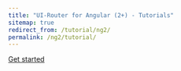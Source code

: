 ```yaml
---
title: "UI-Router for Angular (2+) - Tutorials"
sitemap: true
redirect_from: /tutorial/ng2/
permalink: /ng2/tutorial/
---
```


[Get started](helloworld)
